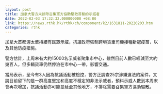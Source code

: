```yaml
---
layout: post
title: 加拿大警方未排除召集軍方協助驅散首都的示威者
date: 2022-02-03 17:32:32.000000000 +08:00
link: https://news.rthk.hk/rthk/ch/component/k2/1631811-20220203.htm
categories: rthk
---
```


加拿大首都渥太華持續有民眾示威，抗議政府強制跨境貨車司機接種新冠疫苗，以及其他防疫措施。

警方估計，上周末有大約15000名示威者聚集市中心，雖然目前人數已經減至大約幾百人，但多輛貨車仍然停泊在市中心一帶，影響交通。

當局表示，至今有3人因為抗議活動被檢控，警方正調查25宗涉嫌違法的案件，又說目前留下的是一群高度堅定和高度不穩定的非法示威者，預料示威人數到本周末會再次增加，抗議活動亦可能蔓延至其他地方，不排除需要召集軍方協助驅散。

